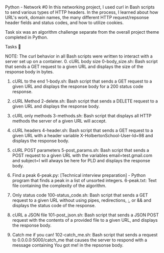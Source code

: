 Python - Network #0
In this networking project, I used curl in Bash scripts to send various types of HTTP headers. In the process, I learned about how URL's work, domain names, the many different HTTP request/repsonse header fields and status codes, and how to utilize cookies.

Task six was an algorithm challenge separate from the overall project theme completed in Python.

Tasks 📃

NOTE: The curl behavior in all Bash scripts were written to interact with a server set up on a container.
0. cURL body size 0-body_size.sh: Bash script that sends a GET request to a given URL and displays the size of the response body in bytes.

1. cURL to the end
1-body.sh: Bash script that sends a GET request to a given URL and displays the response body for a 200 status code response.

2. cURL Method
2-delete.sh: Bash script that sends a DELETE request to a given URL and displays the response body.

3. cURL only methods
3-methods.sh: Bash script that displays all HTTP methods the server of a given URL will accept.

4. cURL headers
4-header.sh: Bash script that sends a GET request to a given URL with a header variable X-HolbertonSchool-User-Id=98 and displays the response body.

5. cURL POST parameters
5-post_params.sh: Bash script that sends a POST request to a given URL with the variables email=test.gmail.com and subject=I will always be here for PLD and displays the response body.

6. Find a peak
6-peak.py: [Technical interview preparation] - Python program that finds a peak in a list of unsorted integers.
6-peak.txt: Text file containing the complexity of the algorithm.

7. Only status code
100-status_code.sh: Bash script that sends a GET request to a given URL without using pipes, redirections, ;, or && and displays the status code of the response.

8. cURL a JSON file
101-post_json.sh: Bash script that sends a JSON POST request with the contents of a provided file to a given URL, and displays the response body.

9. Catch me if you can!
102-catch_me.sh: Bash script that sends a request to 0.0.0.0:5000/catch_me that causes the server to respond with a message containing You got me! in the repsonse body.
